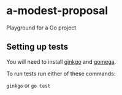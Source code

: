 # a-modest-proposal
Playground for a Go project

## Setting up tests
You will need to install [ginkgo](https://github.com/onsi/ginkgo) and [gomega](https://github.com/onsi/gomega).

To run tests run either of these commands:

`ginkgo` or `go test`
